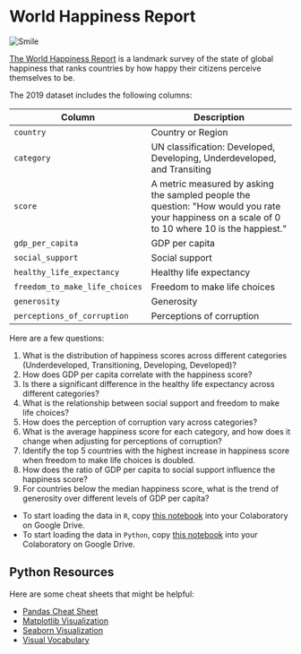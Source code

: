 # World Happiness Report

![Smile](http://inspiration.rehlat.com/wp-content/uploads/2018/03/World-Happiness-Report-2018.jpg)

[The World Happiness Report](https://worldhappiness.report/) is a landmark survey of the state of global happiness that ranks countries by how happy their citizens perceive themselves to be.

The 2019 dataset includes the following columns:

| Column | Description |
| -- | -- |
| `country` | Country or Region |
| `category` | UN classification: Developed, Developing, Underdeveloped, and Transiting |
| `score` | A metric measured by asking the sampled people the question: "How would you rate your happiness on a scale of 0 to 10 where 10 is the happiest." |
| `gdp_per_capita` | GDP per capita |
| `social_support` | Social support |
| `healthy_life_expectancy` | Healthy life expectancy |
| `freedom_to_make_life_choices` | Freedom to make life choices |
| `generosity` | Generosity |
| `perceptions_of_corruption` | Perceptions of corruption |


Here are a few questions:

1. What is the distribution of happiness scores across different categories (Underdeveloped, Transitioning, Developing, Developed)?
2. How does GDP per capita correlate with the happiness score?
3. Is there a significant difference in the healthy life expectancy across different categories?
4. What is the relationship between social support and freedom to make life choices?
5. How does the perception of corruption vary across categories?
6. What is the average happiness score for each category, and how does it change when adjusting for perceptions of corruption?
7. Identify the top 5 countries with the highest increase in happiness score when freedom to make life choices is doubled.
8. How does the ratio of GDP per capita to social support influence the happiness score?
9. For countries below the median happiness score, what is the trend of generosity over different levels of GDP per capita?


- To start loading the data in `R`, copy [this notebook](happiness.ipynb) into your Colaboratory on Google Drive.
- To start loading the data in `Python`, copy [this notebook](happiness_py.ipynb) into your Colaboratory on Google Drive.


## Python Resources
Here are some cheat sheets that might be helpful:
- [Pandas Cheat Sheet](resources/Python_Pandas_Cheat_Sheet.pdf)
- [Matplotlib Visualization](resources/Python_Matplotlib_Cheat_Sheet.pdf)
- [Seaborn Visualization](resources/Python_Seaborn_Cheat_Sheet.pdf)
- [Visual Vocabulary](resources/visual-vocabulary.pdf)

